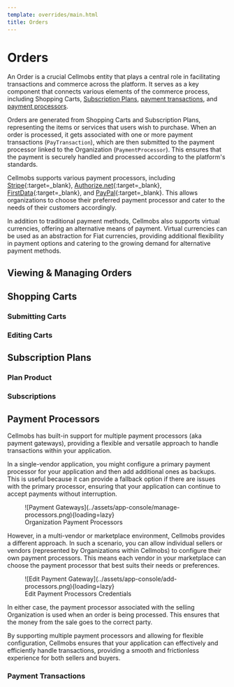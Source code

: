 ```yaml
---
template: overrides/main.html
title: Orders
---
```


# Orders

An Order is a crucial Cellmobs entity that plays a central role in facilitating transactions and commerce across the platform. It serves as a key component that connects various elements of the commerce process, including Shopping Carts, [Subscription Plans](/app-console/manage-subscriptions), [payment transactions](#payment-transactions), and [payment processors](#payment-processors).

Orders are generated from Shopping Carts and Subscription Plans, representing the items or services that users wish to purchase. When an order is processed, it gets associated with one or more payment transactions (`PayTransaction`), which are then submitted to the payment processor linked to the Organization (`PaymentProcessor`). This ensures that the payment is securely handled and processed according to the platform's standards.

Cellmobs supports various payment processors, including [Stripe](https://stripe.com/docs){:target=_blank}, [Authorize.net](https://www.authorize.net/){:target=_blank}, [FirstData](https://globalgatewaye4.firstdata.com/){:target=_blank}, and [PayPal](https://developer.paypal.com/home){:target=_blank}. This allows organizations to choose their preferred payment processor and cater to the needs of their customers accordingly.

In addition to traditional payment methods, Cellmobs also supports virtual currencies, offering an alternative means of payment. Virtual currencies can be used as an abstraction for Fiat currencies, providing additional flexibility in payment options and catering to the growing demand for alternative payment methods.


## Viewing &amp; Managing Orders

## Shopping Carts

### Submitting Carts
 
### Editing Carts

## Subscription Plans

### Plan Product

### Subscriptions

## Payment Processors

Cellmobs has built-in support for multiple payment processors (aka payment gateways), providing a flexible and versatile approach to handle transactions within your application. 

In a single-vendor application, you might configure a primary payment processor for your application and then add additional ones as backups. This is useful because it can provide a fallback option if there are issues with the primary processor, ensuring that your application can continue to accept payments without interruption.

<figure markdown>
![Payment Gateways](../assets/app-console/manage-processors.png){loading=lazy}
    <figcaption>Organization Payment Processors</figcaption>
</figure>

However, in a multi-vendor or marketplace environment, Cellmobs provides a different approach. In such a scenario, you can allow individual sellers or vendors (represented by Organizations within Cellmobs) to configure their own payment processors. This means each vendor in your marketplace can choose the payment processor that best suits their needs or preferences.

<figure markdown>
![Edit Payment Gateway](../assets/app-console/add-processors.png){loading=lazy}
    <figcaption>Edit Payment Processors Credentials</figcaption>
</figure>

In either case, the payment processor associated with the selling Organization is used when an order is being processed. This ensures that the money from the sale goes to the correct party.

By supporting multiple payment processors and allowing for flexible configuration, Cellmobs ensures that your application can effectively and efficiently handle transactions, providing a smooth and frictionless experience for both sellers and buyers.

### Payment Transactions

<br><br>